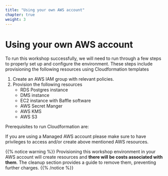 ```yaml
---
title: "Using your own AWS account"
chapter: true
weight: 3 
---
```

# Using your own AWS account

To run this workshop successfully, we will need to run through a few steps to properly set up and configure the environment. These steps include provisioning the following resources using Cloudformation templates

 1. Create an AWS IAM group with relevant policies.
 2. Provision the following resources 
    * RDS Postgres instance
    * DMS instance
    * EC2 instance with Baffle software
    * AWS Secret Manger
    * AWS KMS
    * AWS S3 


Prerequisites to run Cloudformation are:

If you are using a Managed AWS account please make sure to have privileges to access and/or create above mentioned AWS resources.


{{% notice warning %}}
Provisioning this workshop environment in your AWS account will create resources and **there will be costs associated with them**. The cleanup section provides a guide to remove them, preventing further charges.
{{% /notice %}}
